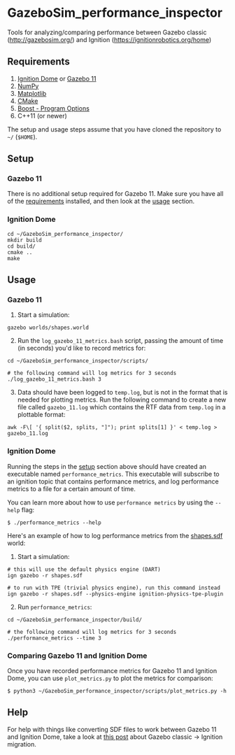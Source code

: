 # GazeboSim_performance_inspector

Tools for analyzing/comparing performance between Gazebo classic (http://gazebosim.org/) and Ignition (https://ignitionrobotics.org/home)

## Requirements

1. [Ignition Dome](https://ignitionrobotics.org/docs/dome) or [Gazebo 11](http://gazebosim.org/tutorials?cat=install)
1. [NumPy](https://numpy.org/)
1. [Matplotlib](https://matplotlib.org/stable/users/installing.html)
1. [CMake](https://cmake.org/download/)
1. [Boost - Program Options](https://www.boost.org/doc/libs/1_75_0/doc/html/program_options.html)
1. C++11 (or newer)

The setup and usage steps assume that you have cloned the repository to `~/` (`$HOME`).

## Setup

### Gazebo 11

There is no additional setup required for Gazebo 11.
Make sure you have all of the [requirements](#requirements) installed, and then look at the [usage](#usage) section.

### Ignition Dome

```
cd ~/GazeboSim_performance_inspector/
mkdir build
cd build/
cmake ..
make
```

## Usage

### Gazebo 11

1. Start a simulation:
```
gazebo worlds/shapes.world
```

2. Run the `log_gazebo_11_metrics.bash` script, passing the amount of time (in seconds) you'd like to record metrics for:
```
cd ~/GazeboSim_performance_inspector/scripts/

# the following command will log metrics for 3 seconds
./log_gazebo_11_metrics.bash 3
```

3. Data should have been logged to `temp.log`, but is not in the format that is needed for plotting metrics.
   Run the following command to create a new file called `gazebo_11.log` which contains the RTF data from `temp.log` in a plottable format:
```
awk -F\[ '{ split($2, splits, "]"); print splits[1] }' < temp.log > gazebo_11.log
```

### Ignition Dome

Running the steps in the [setup](#setup) section above should have created an executable named `performance_metrics`.
This executable will subscribe to an ignition topic that contains performance metrics, and log performance metrics to a file for a certain amount of time.

You can learn more about how to use `performance metrics` by using the `--help` flag:
```
$ ./performance_metrics --help
```

Here's an example of how to log performance metrics from the [shapes.sdf](https://github.com/ignitionrobotics/ign-gazebo/blob/89987404180f38dafe5542d677ba97c8f4ce23d9/examples/worlds/shapes.sdf) world:

1. Start a simulation:
```
# this will use the default physics engine (DART)
ign gazebo -r shapes.sdf

# to run with TPE (trivial physics engine), run this command instead
ign gazebo -r shapes.sdf --physics-engine ignition-physics-tpe-plugin
```

2. Run `performance_metrics`:
```
cd ~/GazeboSim_performance_inspector/build/

# the following command will log metrics for 3 seconds
./performance_metrics --time 3
```

### Comparing Gazebo 11 and Ignition Dome

Once you have recorded performance metrics for Gazebo 11 and Ignition Dome, you can use `plot_metrics.py` to plot the metrics for comparison:
```
$ python3 ~/GazeboSim_performance_inspector/scripts/plot_metrics.py -h
```

## Help

For help with things like converting SDF files to work between Gazebo 11 and Ignition Dome, take a look at [this post](https://community.gazebosim.org/t/migration-from-gazebo-classic-to-ignition-gazebo/805) about Gazebo classic -> Ignition migration.
